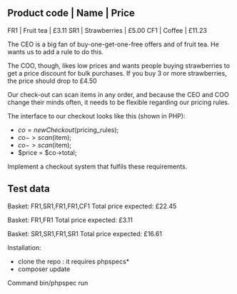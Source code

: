 Product code | Name         | Price
---------------------------------------
 FR1          | Fruit tea    |  £3.11
 SR1          | Strawberries |  £5.00
 CF1          | Coffee       | £11.23

 The CEO is a big fan of buy-one-get-one-free offers and of fruit tea. He wants us to add a rule to do this.
 
 The COO, though, likes low prices and wants people buying strawberries to get a price discount for bulk purchases. If you buy 3 or more strawberries, the price should drop to £4.50
 
 Our check-out can scan items in any order, and because the CEO and COO change their minds often, it needs to be flexible regarding our pricing rules.
 
 The interface to our checkout looks like this (shown in PHP):
 
 - $co = new Checkout($pricing_rules);
 - $co->scan($item);
 - $co->scan($item);
 - $price = $co->total;
 
 Implement a checkout system that fulfils these requirements.

 Test data
---------
 
Basket: FR1,SR1,FR1,FR1,CF1
Total price expected: £22.45
 
Basket: FR1,FR1
Total price expected: £3.11
 
Basket: SR1,SR1,FR1,SR1
Total price expected: £16.61

Installation:

- clone the repo : it requires phpspecs*
- composer update

Command
  bin/phpspec run 